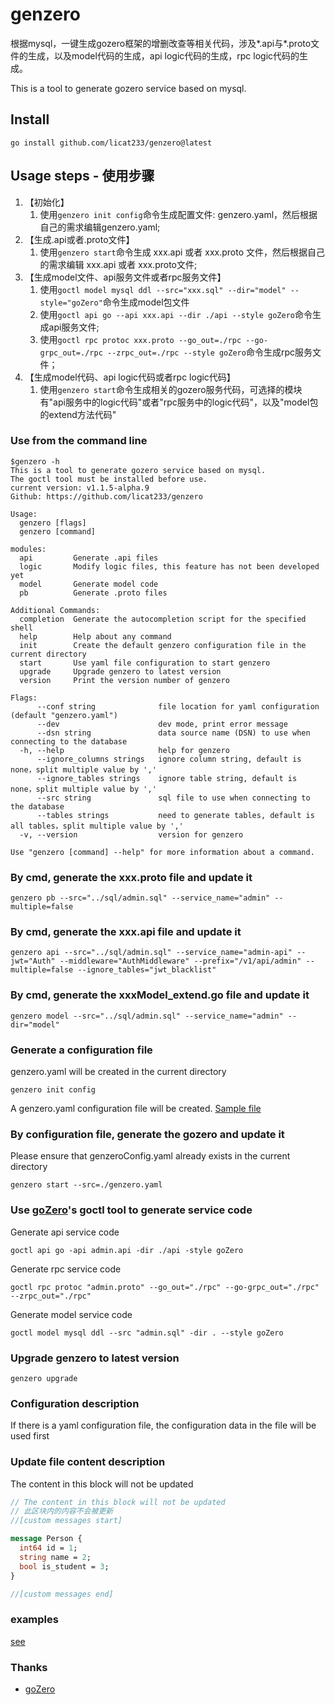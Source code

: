 # genzero

根据mysql，一键生成gozero框架的增删改查等相关代码，涉及*.api与*.proto文件的生成，以及model代码的生成，api logic代码的生成，rpc logic代码的生成。

This is a tool to generate gozero service based on mysql.

## Install

```shell
go install github.com/licat233/genzero@latest
```

## Usage steps - 使用步骤

1. 【初始化】
   1. 使用`genzero init config`命令生成配置文件: genzero.yaml，然后根据自己的需求编辑genzero.yaml;
2. 【生成.api或者.proto文件】
   1. 使用`genzero start`命令生成 xxx.api 或者 xxx.proto 文件，然后根据自己的需求编辑 xxx.api 或者 xxx.proto文件;
3. 【生成model文件、api服务文件或者rpc服务文件】
   1. 使用`goctl model mysql ddl --src="xxx.sql" --dir="model" --style="goZero"`命令生成model包文件
   2. 使用`goctl api go --api xxx.api --dir ./api --style goZero`命令生成api服务文件;
   3. 使用`goctl rpc protoc xxx.proto --go_out=./rpc --go-grpc_out=./rpc --zrpc_out=./rpc --style goZero`命令生成rpc服务文件；
4. 【生成model代码、api logic代码或者rpc logic代码】
   1. 使用`genzero start`命令生成相关的gozero服务代码，可选择的模块有"api服务中的logic代码"或者"rpc服务中的logic代码"，以及"model包的extend方法代码"

### Use from the command line

```text
$genzero -h
This is a tool to generate gozero service based on mysql.
The goctl tool must be installed before use.
current version: v1.1.5-alpha.9
Github: https://github.com/licat233/genzero

Usage:
  genzero [flags]
  genzero [command]

modules:
  api         Generate .api files
  logic       Modify logic files, this feature has not been developed yet
  model       Generate model code
  pb          Generate .proto files

Additional Commands:
  completion  Generate the autocompletion script for the specified shell
  help        Help about any command
  init        Create the default genzero configuration file in the current directory
  start       Use yaml file configuration to start genzero
  upgrade     Upgrade genzero to latest version
  version     Print the version number of genzero

Flags:
      --conf string              file location for yaml configuration (default "genzero.yaml")
      --dev                      dev mode, print error message
      --dsn string               data source name (DSN) to use when connecting to the database
  -h, --help                     help for genzero
      --ignore_columns strings   ignore column string, default is none，split multiple value by ','
      --ignore_tables strings    ignore table string, default is none，split multiple value by ','
      --src string               sql file to use when connecting to the database
      --tables strings           need to generate tables, default is all tables，split multiple value by ','
  -v, --version                  version for genzero

Use "genzero [command] --help" for more information about a command.
```

### By cmd, generate the xxx.proto file and update it

```shell
genzero pb --src="../sql/admin.sql" --service_name="admin" --multiple=false
```

### By cmd, generate the xxx.api file and update it

```shell
genzero api --src="../sql/admin.sql" --service_name="admin-api" --jwt="Auth" --middleware="AuthMiddleware" --prefix="/v1/api/admin" --multiple=false --ignore_tables="jwt_blacklist"
```

### By cmd, generate the xxxModel_extend.go file and update it

```shell
genzero model --src="../sql/admin.sql" --service_name="admin" --dir="model"
```

### Generate a configuration file

genzero.yaml will be created in the current directory

```shell
genzero init config
```

A genzero.yaml configuration file will be created. [Sample file](./examples/genzero.yaml)

### By configuration file, generate the gozero and update it

Please ensure that genzeroConfig.yaml already exists in the current directory

```shell
genzero start --src=./genzero.yaml
```

### Use [goZero](https://github.com/zeromicro/go-zero)'s goctl tool to generate service code

Generate api service code

```shell
goctl api go -api admin.api -dir ./api -style goZero
```

Generate rpc service code

```shell
goctl rpc protoc "admin.proto" --go_out="./rpc" --go-grpc_out="./rpc" --zrpc_out="./rpc"
```

Generate model service code

```shell
goctl model mysql ddl --src "admin.sql" -dir . --style goZero
```

### Upgrade genzero to latest version

```shell
genzero upgrade
```

### Configuration description

If there is a yaml configuration file, the configuration data in the file will be used first

### Update file content description

The content in this block will not be updated

```proto
// The content in this block will not be updated
// 此区块内的内容不会被更新
//[custom messages start]

message Person {
  int64 id = 1;
  string name = 2;
  bool is_student = 3;
}

//[custom messages end]
```

### examples

[see](./examples/)

### Thanks

+ [goZero](https://github.com/zeromicro/go-zero)
